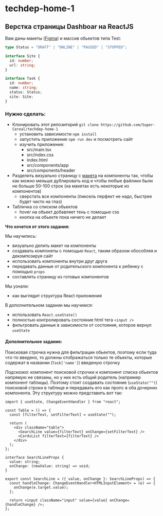 # techdep-home-1

## Верстка страницы Dashboar на ReactJS

Вам даны макеты ([Figma](https://www.figma.com/design/NUPc1Fsb4U8OO9Y9qnfpE7/Untitled?node-id=2124-109&t=PrzwAd7rQ5DGPJDv-0)) и массив обьектов типа Test:

```ts
type Status = "DRAFT" | "ONLINE" | "PAUSED" | "STOPPED";

interface Site {
  id: number;
  url: string;
}

interface Task {
  id: number;
  name: string;
  status: Status;
  site: Site;
}
```

### Нужно сделать:

- Клонировать этот репозиторий `git clone https://github.com/Super-Cereal/techdep-home-1`
  - установить зависимости `npm install`
  - запустить приложение `npm run dev` и посмотреть сайт
  - изучить приложение:
    - src/main.tsx
    - src/index.css
    - index.html
    - src/components/app
    - src/components/header
- Разделить визуально страницу с [макета](https://www.figma.com/design/NUPc1Fsb4U8OO9Y9qnfpE7/Untitled?node-id=2124-109&t=PrzwAd7rQ5DGPJDv-0) на компоненты так, чтобы как можно меньше дублировать код и чтобы любые файлики были не больше 50-100 строк (на макетах есть некоторые из компонентов)
  - сверстать все компоненты (пиксель перфект не надо, быстрее будет чисто на глаз)
- Табличка со списком обьектов
  - hover на обьект добавляет тень с помощью css
  - кнопка на обьекте пока ничего не делает

**Что хочется от этого задания:**

Мы научились:
- визуально делить макет на компоненты
- создавать компонеты с помощью `React`, таким образом обособляя и декомпозируя сайт
- использовать компоненты внутри друг друга
- передавать данные от родительского компонента к ребенку с помощью `props`
- составлять страницу из готовых компонентов

Мы узнали:
- как выглядит структура React приложения

В дополнительном задании мы научимся:
- использовать `React.useState()`
- полностью контролировать состояние html тега `<input />`
- фильтровать данные в зависимости от состояния, которое вернул `useState`

#### Дополнительное задание:

Поисковая строчка нужна для фильтрации обьектов, поэтому если туда что-то введено, то должны отображаться только те обьекты, которые содержат в названии (`Task['name']`) введеную строчку

_Подсказка_: компонент поисковой строчки и компонент списка обьектов напрямую не связаны, но у них есть общий родитель (например компонент таблицы). Поэтому стоит создавать состояние (`useState("")`) поисковой строки в таблице и передавать его как пропс в оба дочерних компонента. Эту структуру можно представить вот так:

```tsx
import { useState, ChangeEventHandler } from "react";

const Table = () => {
  const [filterText, setFilterText] = useState("");

  return (
    <div className="table">
      <SearchLine value={filterText} onChange={setFilterText} />
      <CardsList filterText={filterText} />
    </div>
  );
};

interface SearchLineProps {
  value: string;
  onChange: (newValue: string) => void;
}

export const SearchLine = ({ value, onChange }: SearchLineProps) => {
  const handleChange: ChangeEventHandler<HTMLInputElement> = (e) => {
    onChange(e.target.value);
  };

  return <input className="input" value={value} onChange={handleChange} />;
};
```
